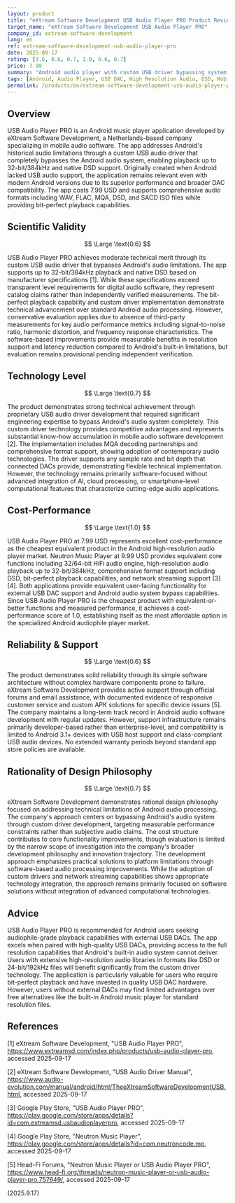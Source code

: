```yaml
---
layout: product
title: "eXtream Software Development USB Audio Player PRO Product Review"
target_name: "eXtream Software Development USB Audio Player PRO"
company_id: extream-software-development
lang: en
ref: extream-software-development-usb-audio-player-pro
date: 2025-09-17
rating: [3.6, 0.6, 0.7, 1.0, 0.6, 0.7]
price: 7.99
summary: "Android audio player with custom USB driver bypassing system limitations for audiophile-grade playback up to 32-bit/384kHz and native DSD support"
tags: [Android, Audio Player, USB DAC, High Resolution Audio, DSD, Mobile Audio, Software]
permalink: /products/en/extream-software-development-usb-audio-player-pro/
---
```


## Overview

USB Audio Player PRO is an Android music player application developed by eXtream Software Development, a Netherlands-based company specializing in mobile audio software. The app addresses Android's historical audio limitations through a custom USB audio driver that completely bypasses the Android audio system, enabling playback up to 32-bit/384kHz and native DSD support. Originally created when Android lacked USB audio support, the application remains relevant even with modern Android versions due to its superior performance and broader DAC compatibility. The app costs 7.99 USD and supports comprehensive audio formats including WAV, FLAC, MQA, DSD, and SACD ISO files while providing bit-perfect playback capabilities.

## Scientific Validity

$$ \Large \text{0.6} $$

USB Audio Player PRO achieves moderate technical merit through its custom USB audio driver that bypasses Android's audio limitations. The app supports up to 32-bit/384kHz playback and native DSD based on manufacturer specifications [1]. While these specifications exceed transparent level requirements for digital audio software, they represent catalog claims rather than independently verified measurements. The bit-perfect playback capability and custom driver implementation demonstrate technical advancement over standard Android audio processing. However, conservative evaluation applies due to absence of third-party measurements for key audio performance metrics including signal-to-noise ratio, harmonic distortion, and frequency response characteristics. The software-based improvements provide measurable benefits in resolution support and latency reduction compared to Android's built-in limitations, but evaluation remains provisional pending independent verification.

## Technology Level

$$ \Large \text{0.7} $$

The product demonstrates strong technical achievement through proprietary USB audio driver development that required significant engineering expertise to bypass Android's audio system completely. This custom driver technology provides competitive advantages and represents substantial know-how accumulation in mobile audio software development [2]. The implementation includes MQA decoding partnerships and comprehensive format support, showing adoption of contemporary audio technologies. The driver supports any sample rate and bit depth that connected DACs provide, demonstrating flexible technical implementation. However, the technology remains primarily software-focused without advanced integration of AI, cloud processing, or smartphone-level computational features that characterize cutting-edge audio applications.

## Cost-Performance

$$ \Large \text{1.0} $$

USB Audio Player PRO at 7.99 USD represents excellent cost-performance as the cheapest equivalent product in the Android high-resolution audio player market. Neutron Music Player at 9.99 USD provides equivalent core functions including 32/64-bit HiFi audio engine, high-resolution audio playback up to 32-bit/384kHz, comprehensive format support including DSD, bit-perfect playback capabilities, and network streaming support [3][4]. Both applications provide equivalent user-facing functionality for external USB DAC support and Android audio system bypass capabilities. Since USB Audio Player PRO is the cheapest product with equivalent-or-better functions and measured performance, it achieves a cost-performance score of 1.0, establishing itself as the most affordable option in the specialized Android audiophile player market.

## Reliability & Support

$$ \Large \text{0.6} $$

The product demonstrates solid reliability through its simple software architecture without complex hardware components prone to failure. eXtream Software Development provides active support through official forums and email assistance, with documented evidence of responsive customer service and custom APK solutions for specific device issues [5]. The company maintains a long-term track record in Android audio software development with regular updates. However, support infrastructure remains primarily developer-based rather than enterprise-level, and compatibility is limited to Android 3.1+ devices with USB host support and class-compliant USB audio devices. No extended warranty periods beyond standard app store policies are available.

## Rationality of Design Philosophy

$$ \Large \text{0.7} $$

eXtream Software Development demonstrates rational design philosophy focused on addressing technical limitations of Android audio processing. The company's approach centers on bypassing Android's audio system through custom driver development, targeting measurable performance constraints rather than subjective audio claims. The cost structure contributes to core functionality improvements, though evaluation is limited by the narrow scope of investigation into the company's broader development philosophy and innovation trajectory. The development approach emphasizes practical solutions to platform limitations through software-based audio processing improvements. While the adoption of custom drivers and network streaming capabilities shows appropriate technology integration, the approach remains primarily focused on software solutions without integration of advanced computational technologies.

## Advice

USB Audio Player PRO is recommended for Android users seeking audiophile-grade playback capabilities with external USB DACs. The app excels when paired with high-quality USB DACs, providing access to the full resolution capabilities that Android's built-in audio system cannot deliver. Users with extensive high-resolution audio libraries in formats like DSD or 24-bit/192kHz files will benefit significantly from the custom driver technology. The application is particularly valuable for users who require bit-perfect playback and have invested in quality USB DAC hardware. However, users without external DACs may find limited advantages over free alternatives like the built-in Android music player for standard resolution files.

## References

[1] eXtream Software Development, "USB Audio Player PRO", https://www.extreamsd.com/index.php/products/usb-audio-player-pro, accessed 2025-09-17

[2] eXtream Software Development, "USB Audio Driver Manual", https://www.audio-evolution.com/manual/android/html/TheeXtreamSoftwareDevelopmentUSB.html, accessed 2025-09-17

[3] Google Play Store, "USB Audio Player PRO", https://play.google.com/store/apps/details?id=com.extreamsd.usbaudioplayerpro, accessed 2025-09-17

[4] Google Play Store, "Neutron Music Player", https://play.google.com/store/apps/details?id=com.neutroncode.mp, accessed 2025-09-17

[5] Head-Fi Forums, "Neutron Music Player or USB Audio Player PRO", https://www.head-fi.org/threads/neutron-music-player-or-usb-audio-player-pro.757649/, accessed 2025-09-17

(2025.9.17)
